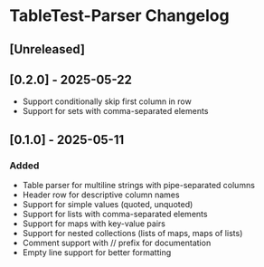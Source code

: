 # TableTest-Parser Changelog

## [Unreleased]

## [0.2.0] - 2025-05-22
- Support conditionally skip first column in row
- Support for sets with comma-separated elements

## [0.1.0] - 2025-05-11
### Added
- Table parser for multiline strings with pipe-separated columns
- Header row for descriptive column names
- Support for simple values (quoted, unquoted)
- Support for lists with comma-separated elements
- Support for maps with key-value pairs
- Support for nested collections (lists of maps, maps of lists)
- Comment support with // prefix for documentation
- Empty line support for better formatting
